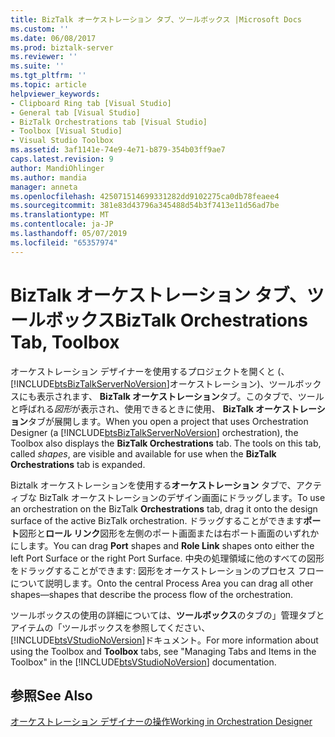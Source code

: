 ```yaml
---
title: BizTalk オーケストレーション タブ、ツールボックス |Microsoft Docs
ms.custom: ''
ms.date: 06/08/2017
ms.prod: biztalk-server
ms.reviewer: ''
ms.suite: ''
ms.tgt_pltfrm: ''
ms.topic: article
helpviewer_keywords:
- Clipboard Ring tab [Visual Studio]
- General tab [Visual Studio]
- BizTalk Orchestrations tab [Visual Studio]
- Toolbox [Visual Studio]
- Visual Studio Toolbox
ms.assetid: 3af1141e-74e9-4e71-b879-354b03ff9ae7
caps.latest.revision: 9
author: MandiOhlinger
ms.author: mandia
manager: anneta
ms.openlocfilehash: 425071514699331282dd9102275ca0db78feaee4
ms.sourcegitcommit: 381e83d43796a345488d54b3f7413e11d56ad7be
ms.translationtype: MT
ms.contentlocale: ja-JP
ms.lasthandoff: 05/07/2019
ms.locfileid: "65357974"
---
```

# <a name="biztalk-orchestrations-tab-toolbox"></a><span data-ttu-id="424a9-102">BizTalk オーケストレーション タブ、ツールボックス</span><span class="sxs-lookup"><span data-stu-id="424a9-102">BizTalk Orchestrations Tab, Toolbox</span></span>
<span data-ttu-id="424a9-103">オーケストレーション デザイナーを使用するプロジェクトを開くと (、[!INCLUDE[btsBizTalkServerNoVersion](../includes/btsbiztalkservernoversion-md.md)]オーケストレーション)、ツールボックスにも表示されます、 **BizTalk オーケストレーション**タブ。このタブで、ツールと呼ばれる*図形*が表示され、使用できるときに使用、 **BizTalk オーケストレーション**タブが展開します。</span><span class="sxs-lookup"><span data-stu-id="424a9-103">When you open a project that uses Orchestration Designer (a [!INCLUDE[btsBizTalkServerNoVersion](../includes/btsbiztalkservernoversion-md.md)] orchestration), the Toolbox also displays the **BizTalk Orchestrations** tab. The tools on this tab, called *shapes*, are visible and available for use when the **BizTalk Orchestrations** tab is expanded.</span></span>  
  
 <span data-ttu-id="424a9-104">Biztalk オーケストレーションを使用する**オーケストレーション** タブで、アクティブな BizTalk オーケストレーションのデザイン画面にドラッグします。</span><span class="sxs-lookup"><span data-stu-id="424a9-104">To use an orchestration on the BizTalk **Orchestrations** tab, drag it onto the design surface of the active BizTalk orchestration.</span></span> <span data-ttu-id="424a9-105">ドラッグすることができます**ポート**図形と**ロール リンク**図形を左側のポート画面または右ポート画面のいずれかにします。</span><span class="sxs-lookup"><span data-stu-id="424a9-105">You can drag **Port** shapes and **Role Link** shapes onto either the left Port Surface or the right Port Surface.</span></span> <span data-ttu-id="424a9-106">中央の処理領域に他のすべての図形をドラッグすることができます: 図形をオーケストレーションのプロセス フローについて説明します。</span><span class="sxs-lookup"><span data-stu-id="424a9-106">Onto the central Process Area you can drag all other shapes—shapes that describe the process flow of the orchestration.</span></span>  
  
 <span data-ttu-id="424a9-107">ツールボックスの使用の詳細については、**ツールボックス**のタブの」管理タブとアイテムの「ツールボックスを参照してください、[!INCLUDE[btsVStudioNoVersion](../includes/btsvstudionoversion-md.md)]ドキュメント。</span><span class="sxs-lookup"><span data-stu-id="424a9-107">For more information about using the Toolbox and **Toolbox** tabs, see "Managing Tabs and Items in the Toolbox" in the [!INCLUDE[btsVStudioNoVersion](../includes/btsvstudionoversion-md.md)] documentation.</span></span>  
  
## <a name="see-also"></a><span data-ttu-id="424a9-108">参照</span><span class="sxs-lookup"><span data-stu-id="424a9-108">See Also</span></span>  
 [<span data-ttu-id="424a9-109">オーケストレーション デザイナーの操作</span><span class="sxs-lookup"><span data-stu-id="424a9-109">Working in Orchestration Designer</span></span>](../core/working-in-orchestration-designer.md)
